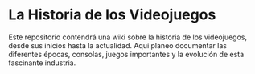 # La Historia de los Videojuegos
Este repositorio contendrá una wiki sobre la historia de los videojuegos, desde sus inicios hasta la actualidad.
Aquí planeo documentar las diferentes épocas, consolas, juegos importantes y la evolución de esta fascinante industria.
